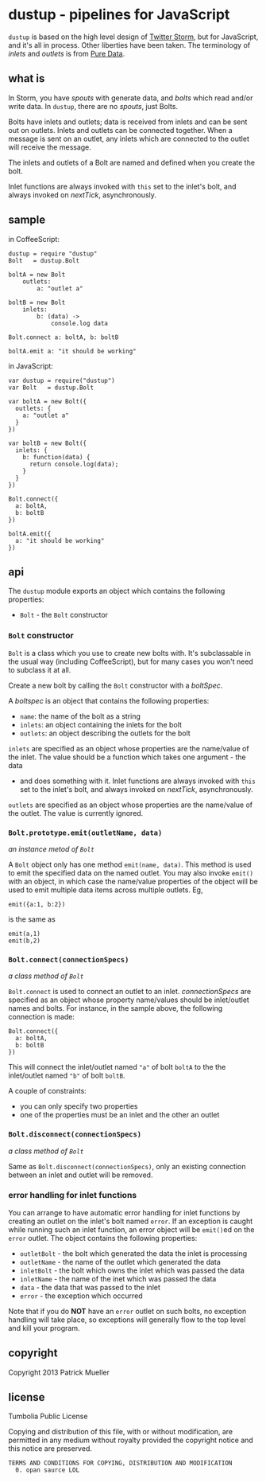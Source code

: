 dustup - pipelines for JavaScript
================================================================================

`dustup` is based on the high level design of
[Twitter Storm](http://storm-project.net/), but for JavaScript, and it's
all in process.  Other liberties have been taken.  The terminology of
*inlets* and *outlets* is from [Pure Data](http://puredata.info/).

what is
--------------------------------------------------------------------------------

In Storm, you have *spouts* with generate data, and *bolts* which read and/or
write data.  In `dustup`, there are no *spouts*, just Bolts.

Bolts have inlets and outlets; data is received from inlets and can be
sent out on outlets.  Inlets and outlets can be connected together.
When a message is sent on an outlet, any inlets which are connected to the
outlet will receive the message.

The inlets and outlets of a Bolt are named and defined when you create the
bolt.

Inlet functions are always invoked with `this` set to the inlet's bolt,
and always invoked on *nextTick*, asynchronously.


sample
--------------------------------------------------------------------------------

in CoffeeScript:

    dustup = require "dustup"
    Bolt   = dustup.Bolt

    boltA = new Bolt
        outlets:
            a: "outlet a"

    boltB = new Bolt
        inlets:
            b: (data) ->
                console.log data

    Bolt.connect a: boltA, b: boltB

    boltA.emit a: "it should be working"

in JavaScript:

    var dustup = require("dustup")
    var Bolt   = dustup.Bolt

    var boltA = new Bolt({
      outlets: {
        a: "outlet a"
      }
    })

    var boltB = new Bolt({
      inlets: {
        b: function(data) {
          return console.log(data);
        }
      }
    })

    Bolt.connect({
      a: boltA,
      b: boltB
    })

    boltA.emit({
      a: "it should be working"
    })


api
--------------------------------------------------------------------------------

The `dustup` module exports an object which contains the following properties:

* `Bolt` - the `Bolt` constructor


### `Bolt` constructor ###

`Bolt` is a class which you use to create new bolts with.  It's subclassable
in the usual way (including CoffeeScript), but for many cases you won't need
to subclass it at all.

Create a new bolt by calling the `Bolt` constructor with a *boltSpec*.

A *boltspec* is an object that contains the following properties:

* `name`: the name of the bolt as a string
* `inlets`: an object containing the inlets for the bolt
* `outlets`: an object describing the outlets for the bolt

`inlets` are specified as an object whose properties are the name/value of
the inlet.  The value should be a function which takes one argument - the data
- and does something with it.
Inlet functions are always invoked with `this` set to the inlet's bolt,
and always invoked on *nextTick*, asynchronously.

`outlets` are specified as an object whose properties are the name/value of
the outlet.  The value is currently ignored.


### `Bolt.prototype.emit(outletName, data)` ###

*an instance metod of `Bolt`*

A `Bolt` object only has one method `emit(name, data)`.  This method is used
to emit the specified data on the named outlet.  You may also invoke `emit()`
with an object, in which case the name/value properties of the object will
be used to emit multiple data items across multiple outlets.  Eg,

    emit({a:1, b:2})

is the same as

    emit(a,1)
    emit(b,2)


### `Bolt.connect(connectionSpecs)` ###

*a class method of `Bolt`*

`Bolt.connect` is used to connect an outlet to an inlet.  *connectionSpecs* are
specified as an object whose property name/values should be inlet/outlet names
and bolts.  For instance, in the sample above, the following connection is
made:

    Bolt.connect({
      a: boltA,
      b: boltB
    })

This will connect
the inlet/outlet named `"a"` of bolt `boltA` to the
the inlet/outlet named `"b"` of bolt `boltB`.

A couple of constraints:

* you can only specify two properties
* one of the properties must be an inlet and the other an outlet

### `Bolt.disconnect(connectionSpecs)` ###

*a class method of `Bolt`*

Same as `Bolt.disconnect(connectionSpecs)`, only an existing connection between
an inlet and outlet will be removed.

### error handling for inlet functions ###

You can arrange to have automatic error handling for inlet functions by creating
an outlet on the inlet's bolt named `error`.  If an exception is caught
while running such an inlet function, an error object will be `emit()`ed on
the `error` outlet.  The object contains the following properties:

* `outletBolt` - the bolt which generated the data the inlet is processing
* `outletName` - the name of the outlet which generated the data
* `inletBolt`  - the bolt which owns the inlet which was passed the data
* `inletName`  - the name of the inet which was passed the data
* `data`       - the data that was passed to the inlet
* `error`      - the exception which occurred

Note that if you do **NOT** have an `error` outlet on such bolts, no
exception handling will take place, so exceptions will generally flow to the
top level and kill your program.

copyright
--------------------------------------------------------------------------------

Copyright 2013 Patrick Mueller


license
--------------------------------------------------------------------------------

Tumbolia Public License

Copying and distribution of this file, with or without modification, are
permitted in any medium without royalty provided the copyright notice and
this notice are preserved.

    TERMS AND CONDITIONS FOR COPYING, DISTRIBUTION AND MODIFICATION
      0. opan saurce LOL
